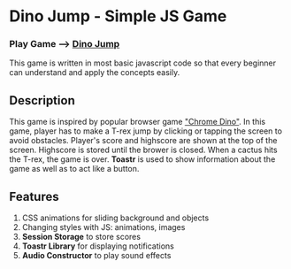 # Dino Jump - Simple JS Game

### Play Game --> [Dino Jump](https://indiecodermm.github.io/dino-jump/dino_jump.html)

This game is written in most basic javascript code so that every beginner can understand and apply the concepts easily. 

## Description

This game is inspired by popular browser game ["Chrome Dino"](https://chromedino.com). 
In this game, player has to make a T-rex jump by clicking or tapping the screen to avoid obstacles. Player's score and highscore are shown at the top of the screen. Highscore is stored until the brower is closed. When a cactus hits the T-rex, the game is over. **Toastr** is used to show information about the game as well as to act like a button.

## Features

1.	CSS animations for sliding background and objects
2.	Changing styles with JS: animations, images
3.	**Session Storage** to store scores
4.	**Toastr Library** for displaying notifications 
5.	**Audio Constructor** to play sound effects
